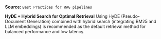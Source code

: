 **Source:** `Best Practices for RAG pipelines`

**HyDE + Hybrid Search for Optimal Retrieval**
Using HyDE (Pseudo-Document Generation) combined with hybrid search (integrating BM25 and LLM embeddings) is recommended as the default retrieval method for balanced performance and low latency.
